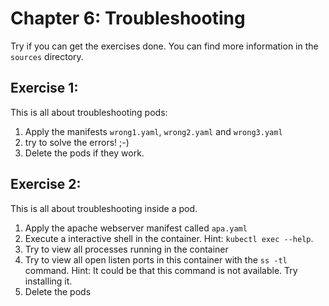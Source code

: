 # Chapter 6: Troubleshooting
Try if you can get the exercises done. You can find more information in the `sources` directory.

## Exercise 1:

This is all about troubleshooting pods:

1. Apply the manifests `wrong1.yaml`, `wrong2.yaml` and `wrong3.yaml`
2. try to solve the errors! ;-)
3. Delete the pods if they work.

## Exercise 2:

This is all about troubleshooting inside a pod.

1. Apply the apache webserver manifest called `apa.yaml`
2. Execute a interactive shell in the container. Hint: `kubectl exec --help`.
3. Try to view all processes running in the container
4. Try to view all open listen ports in this container with the `ss -tl` command. Hint: It could be that this command is not available. Try installing it.
5. Delete the pods

